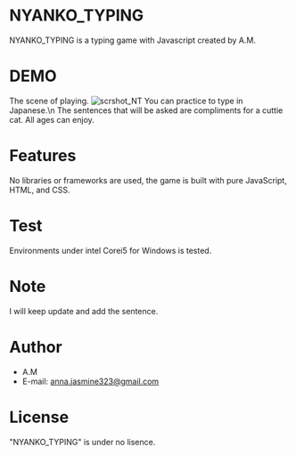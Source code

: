 # NYANKO_TYPING
NYANKO_TYPING is a typing game with Javascript created by A.M.

# DEMO
The scene of playing.
![scrshot_NT](https://github.com/halmel0217/NYANKO_TYPING/assets/141547124/377a504f-a7b9-49d3-9807-e492e3c472a3)
You can practice to type in Japanese.\n
The sentences that will be asked are compliments for a cuttie cat. All ages can enjoy.

# Features
No libraries or frameworks are used, the game is built with pure JavaScript, HTML, and CSS.

# Test
Environments under intel Corei5 for Windows is tested.

# Note
I will keep update and add the sentence.

# Author
* A.M
* E-mail: anna.jasmine323@gmail.com

# License
"NYANKO_TYPING" is under no lisence.


